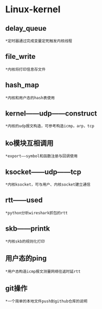 # Linux-kernel
##   delay_queue
    *定时器通过完成变量定死触发内核线程
##   file_write
    *内核将打印信息存文件
##   hash_map
    *内核和用户态的hash表使用
##   kernel——udp——construct
    *内核的udp报文构造，可参考构造icmp，arp，tcp
##   ko模块互相调用
    *export——symbol和函数注册与回调使用
##   ksocket——udp——tcp
    *内核ksocket，可与用户、内核socket建立通信
##   rtt——used
    *python分析wireshark抓包的rtt
##   skb——printk
    *内核skb的规则化打印
##   用户态的ping
    *用户态构造icmp报文测量网络往返时延rtt
##   git操作
    *一个简单的本地文件push到github仓库的说明
